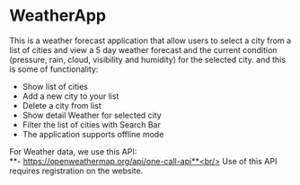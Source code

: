 # WeatherApp

This is a weather forecast application that allow users to select a city from a list of cities and view a 5 day weather forecast and the current condition (pressure, rain, cloud, visibility and humidity) for the selected city. and this is some of functionality:

- Show list of cities
- Add a new city to your list
- Delete a city from list
- Show detail Weather for selected city
- Filter the list of cities with Search Bar
- The application supports offline mode

For Weather data, we use this API: <br/>
  **- https://openweathermap.org/api/one-call-api**<br/>
Use of this API requires registration on the website.
